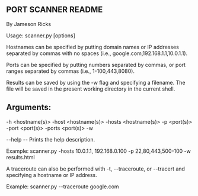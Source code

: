 PORT SCANNER README
-----------------------

By Jameson Ricks

Usage: scanner.py [options]

Hostnames can be specified by putting domain names or IP addresses
separated by commas with no spaces (i.e., google.com,192.168.1.1,10.0.1.1).

Ports can be specified by putting numbers separated by commas, or port
ranges separated by commas (i.e., 1-100,443,8080).

Results can be saved by using the -w flag and specifying a filename. The
file will be saved in the present working directory in the current shell.

Arguments:
------------
-h <hostname(s)>
-host <hostname(s)>
-hosts <hostname(s)>
-p <port(s)>
-port <port(s)>
-ports <port(s)>
-w <output html filename>

--help -- Prints the help description.

Example: scanner.py -hosts 10.0.1.1, 192.168.0.100 -p 22,80,443,500-100 -w results.html

A traceroute can also be performed with -t, --traceroute, or --tracert and specifying
a hostname or IP address.

Example: scanner.py --traceroute google.com
